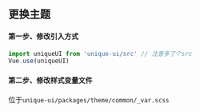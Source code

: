 ## 更换主题

#### 第一步、修改引入方式

```javascript
import uniqueUI from 'unique-ui/src' // 注意多了个src
Vue.use(uniqueUI)
```

#### 第二步、修改样式变量文件

位于`unique-ui/packages/theme/common/_var.scss`
